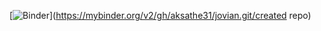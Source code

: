 [![Binder](https://mybinder.org/badge_logo.svg)](https://mybinder.org/v2/gh/aksathe31/jovian.git/created repo)
